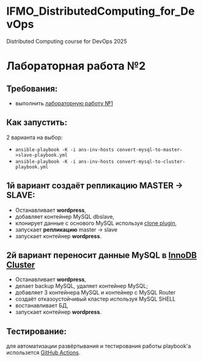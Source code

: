 # IFMO_DistributedComputing_for_DevOps
Distributed Computing course for DevOps 2025

# Лабораторная работа №2


Требования:
-----------
* выполнить [лабораторную работу №1](/LAB01.md)

Как запустить:
--------------
2 варианта на выбор:
* ```ansible-playbook -K -i ans-inv-hosts convert-mysql-to-master->slave-playbook.yml```
* ```ansible-playbook -K -i ans-inv-hosts convert-mysql-to-cluster-playbook.yml```

1й вариант создаёт репликацию MASTER -> SLAVE:
--------------
* Останавливает **wordpress**,
* добавляет контейнер MySQL dbslave,
* клонирует данные с основого MySQL используя [clone plugin](https://dev.mysql.com/doc/refman/8.4/en/clone-plugin.html),
* запускает **репликацию** master -> slave
* запускает контейнер **wordpress**.

2й вариант переносит данные MySQL в [InnoDB Cluster](https://dev.mysql.com/doc/mysql-shell/8.4/en/mysql-innodb-cluster.html)
--------------
* Останавливает **wordpress**,
* делает backup MySQL, удаляет контейнер MySQL;
* добавляет 3 контейнера MySQL и контейнер с MySQL Router
* создаёт отказоустойчивый кластер используя MySQL SHELL
* востанавливает БД,
* запускает контейнер **wordpress**.

Тестирование:
------------
для автоматизации развёртывания и тестирования работы playbook'а использется [GitHub Actions](https://github.com/features/actions).
